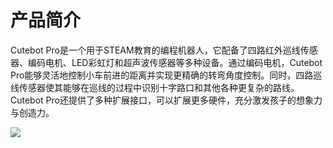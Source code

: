 ﻿---
sidebar_position: 2
sidebar_label: 产品简介
---

# 产品简介

Cutebot Pro是一个用于STEAM教育的编程机器人，它配备了四路红外巡线传感器、编码电机、LED彩虹灯和超声波传感器等多种设备。通过编码电机，Cutebot Pro能够灵活地控制小车前进的距离并实现更精确的转弯角度控制。同时，四路巡线传感器使其能够在巡线的过程中识别十字路口和其他各种更复杂的路线。Cutebot Pro还提供了多种扩展接口，可以扩展更多硬件，充分激发孩子的想象力与创造力。

![](https://wiki-media-ef.oss-cn-hongkong.aliyuncs.com/docs/microbit/microbit-smart-car/microbit-smart-cutebot-pro/images/cutebot-pro-01.png)

